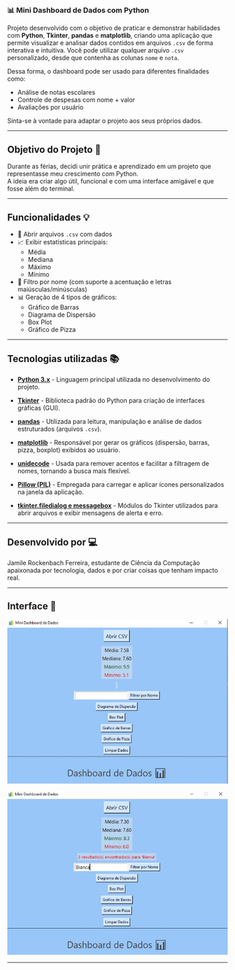 ### 📊 Mini Dashboard de Dados com Python

Projeto desenvolvido com o objetivo de praticar e demonstrar habilidades com **Python**, **Tkinter**, **pandas** e **matplotlib**, criando uma aplicação que permite visualizar e analisar dados contidos em arquivos `.csv` de forma interativa e intuitiva.
Você pode utilizar qualquer arquivo `.csv` personalizado, desde que contenha as colunas `nome` e `nota`.  

Dessa forma, o dashboard pode ser usado para diferentes finalidades como:
- Análise de notas escolares
- Controle de despesas com nome + valor
- Avaliações por usuário

Sinta-se à vontade para adaptar o projeto aos seus próprios dados.

---

## Objetivo do Projeto 🎯

Durante as férias, decidi unir prática e aprendizado em um projeto que representasse meu crescimento com Python.  
A ideia era criar algo útil, funcional e com uma interface amigável e que fosse além do terminal.

---

## Funcionalidades 💡

- 📂 Abrir arquivos `.csv` com dados
- 📈 Exibir estatísticas principais:
  - Média
  - Mediana
  - Máximo
  - Mínimo
- 🎯 Filtro por nome (com suporte a acentuação e letras maiúsculas/minúsculas)
- 📊 Geração de 4 tipos de gráficos:
  - Gráfico de Barras
  - Diagrama de Dispersão
  - Box Plot
  - Gráfico de Pizza

---

## Tecnologias utilizadas 📚

- **[Python 3.x](https://www.python.org/)** - Linguagem principal utilizada no desenvolvimento do projeto.

- **[Tkinter](https://docs.python.org/3/library/tkinter.html)** - Biblioteca padrão do Python para criação de interfaces gráficas (GUI).

- **[pandas](https://pandas.pydata.org/)** - Utilizada para leitura, manipulação e análise de dados estruturados (arquivos `.csv`).

- **[matplotlib](https://matplotlib.org/)** - Responsável por gerar os gráficos (dispersão, barras, pizza, boxplot) exibidos ao usuário.

- **[unidecode](https://pypi.org/project/Unidecode/)** - Usada para remover acentos e facilitar a filtragem de nomes, tornando a busca mais flexível.

- **[Pillow (PIL)](https://python-pillow.org/)** - Empregada para carregar e aplicar ícones personalizados na janela da aplicação.

- **[tkinter.filedialog e messagebox](https://docs.python.org/3/library/dialog.html)** - Módulos do Tkinter utilizados para abrir arquivos e exibir mensagens de alerta e erro.

---

## Desenvolvido por 💻

Jamile Rockenbach Ferreira, estudante de Ciência da Computação apaixonada por tecnologia, dados e por criar coisas que tenham impacto real.

---

## Interface 🧮

![Imagem do dashboard](assets/inicio.jpeg)

![Imagem do dashboard funcional](assets/funcional.jpeg)

---